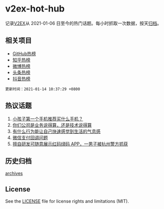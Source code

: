 # v2ex-hot-hub

 记录[V2EX](https://www.v2ex.com/)从 2021-01-06 日至今的热门话题。每小时抓取一次数据，按天[归档](archives)。
 
 ## 相关项目

- [GitHub热榜](https://github.com/lonnyzhang423/github-hot-hub)
- [知乎热榜](https://github.com/lonnyzhang423/zhihu-hot-hub)
- [微博热榜](https://github.com/lonnyzhang423/weibo-hot-hub)
- [头条热榜](https://github.com/lonnyzhang423/toutiao-hot-hub)
- [抖音热榜](https://github.com/lonnyzhang423/douyin-hot-hub)


 `更新时间：2021-01-14 10:37:29 +0800`

## 热议话题

1. [小孩子第一个手机推荐买什么手机？](https://www.v2ex.com/t/744518)
1. [你们公司是业务说得算，还是技术说得算](https://www.v2ex.com/t/744478)
1. [有什么行为能让自己快速感觉到生活的气息感](https://www.v2ex.com/t/744509)
1. [微信支付回调问题](https://www.v2ex.com/t/744479)
1. [擅自研发可随意展示红码绿码 APP，一男子被杭州警方抓获](https://www.v2ex.com/t/744751)

## 历史归档

[archives](archives)

## License

See the [LICENSE](LICENSE) file for license rights and limitations (MIT).
